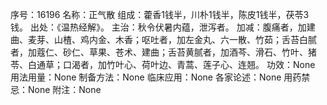 序号：16196
名称：正气散
组成：藿香1钱半，川朴1钱半，陈皮1钱半，茯苓3钱。
出处：《温热经解》。
主治：秋令伏暑内蕴，泄泻者。
加减：腹痛者，加建曲、麦芽、山楂、鸡内金、木香；呕吐者，加左金丸、六一散、竹茹；舌苔白腻者，加蔻仁、砂仁、草果、苍术、建曲；舌苔黄腻者，加酒芩、滑石、竹叶、猪苓、白通草；口渴者，加竹叶心、荷叶边、青蒿、莲子心、连翘。
功效：None
用法用量：None
制备方法：None
临床应用：None
各家论述：None
用药禁忌：None
附注：None

